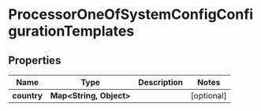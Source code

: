 

# ProcessorOneOfSystemConfigConfigurationTemplates


## Properties

| Name | Type | Description | Notes |
|------------ | ------------- | ------------- | -------------|
|**country** | **Map&lt;String, Object&gt;** |  |  [optional] |



